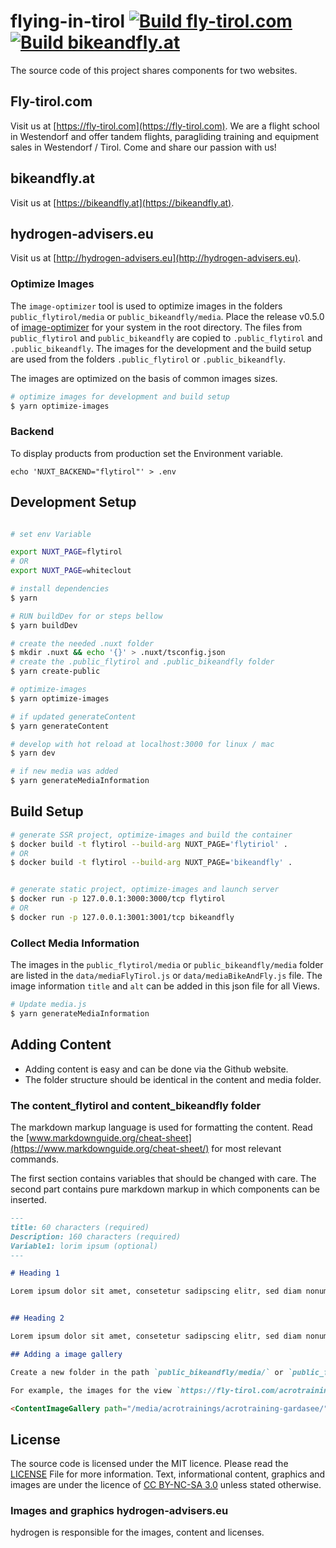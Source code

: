# flying-in-tirol [![Build fly-tirol.com](https://github.com/naschidaniel/fly-tirol/actions/workflows/build_flytirol.yml/badge.svg)](https://github.com/naschidaniel/fly-tirol/actions/workflows/build_flytirol.yml) [![Build bikeandfly.at](https://github.com/naschidaniel/fly-tirol/actions/workflows/build_bikeandfly.yml/badge.svg)](https://github.com/naschidaniel/fly-tirol/actions/workflows/build_bikeandfly.yml)

The source code of this project shares components for two websites.

## Fly-tirol.com
Visit us at [https://fly-tirol.com](https://fly-tirol.com).
We are a flight school in Westendorf and offer tandem flights, paragliding training and equipment sales in Westendorf / Tirol.
Come and share our passion with us!

## bikeandfly.at
Visit us at [https://bikeandfly.at](https://bikeandfly.at).

## hydrogen-advisers.eu
Visit us at [http://hydrogen-advisers.eu](http://hydrogen-advisers.eu).

### Optimize Images

The `image-optimizer` tool is used to optimize images in the folders `public_flytirol/media` or `public_bikeandfly/media`. Place the release v0.5.0 of [image-optimizer](https://github.com/naschidaniel/image-optimizer) for your system in the root directory. The files from `public_flytirol` and `public_bikeandfly` are copied to `.public_flytirol` and `.public_bikeandfly`. The images for the development and the build setup are used from the folders `.public_flytirol` or `.public_bikeandfly`. 

The images are optimized on the basis of common images sizes.

``` bash
# optimize images for development and build setup
$ yarn optimize-images
```

### Backend

To display products from production set the Environment variable.

```
echo 'NUXT_BACKEND="flytirol"' > .env
```

## Development Setup

```bash

# set env Variable

export NUXT_PAGE=flytirol
# OR
export NUXT_PAGE=whiteclout

# install dependencies
$ yarn

# RUN buildDev for or steps bellow
$ yarn buildDev

# create the needed .nuxt folder
$ mkdir .nuxt && echo '{}' > .nuxt/tsconfig.json
# create the .public_flytirol and .public_bikeandfly folder
$ yarn create-public

# optimize-images
$ yarn optimize-images

# if updated generateContent
$ yarn generateContent

# develop with hot reload at localhost:3000 for linux / mac
$ yarn dev

# if new media was added
$ yarn generateMediaInformation
```

## Build Setup

```bash
# generate SSR project, optimize-images and build the container
$ docker build -t flytirol --build-arg NUXT_PAGE='flytiriol' . 
# OR
$ docker build -t flytirol --build-arg NUXT_PAGE='bikeandfly' . 


# generate static project, optimize-images and launch server
$ docker run -p 127.0.0.1:3000:3000/tcp flytirol
# OR 
$ docker run -p 127.0.0.1:3001:3001/tcp bikeandfly
```

### Collect Media Information

The images in the `public_flytirol/media` or `public_bikeandfly/media` folder are listed in the `data/mediaFlyTirol.js` or `data/mediaBikeAndFly.js` file. The image information `title` and `alt` can be added in this json file for all Views.

``` bash
# Update media.js
$ yarn generateMediaInformation
```

## Adding Content

- Adding content is easy and can be done via the Github website.
- The folder structure should be identical in the content and media folder.

### The content_flytirol and content_bikeandfly folder

The markdown markup language is used for formatting the content. Read the [www.markdownguide.org/cheat-sheet](https://www.markdownguide.org/cheat-sheet/) for most relevant commands.

The first section contains variables that should be changed with care. The second part contains pure markdown markup in which components can be inserted.


```markdown
---
title: 60 characters (required)
Description: 160 characters (required)
Variable1: lorim ipsum (optional)
---

# Heading 1

Lorem ipsum dolor sit amet, consetetur sadipscing elitr, sed diam nonumy eirmod tempor invidunt ut labore et dolore magna aliquyam


## Heading 2

Lorem ipsum dolor sit amet, consetetur sadipscing elitr, sed diam nonumy eirmod tempor invidunt ut labore et dolore magna aliquyam

## Adding a image gallery

Create a new folder in the path `public_bikeandfly/media/` or `public_flytirol/media/` and store the images for the gallery in this folder. The components `<ContentImageGallery ...>` automatically recognize the stored images and display them on the website.

For example, the images for the view `https://fly-tirol.com/acrotrainings/acrotraining-am-gardasee/` are stored in the `public_flytirol/media/acrotrainings/acrotraining-gardasee` folder and integrated with the next line.

<ContentImageGallery path="/media/acrotrainings/acrotraining-gardasee/"/>

```

## License
The source code is licensed under the MIT licence. Please read the [LICENSE](LICENSE) File for more information.
Text, informational content, graphics and images are under the licence of [CC BY-NC-SA 3.0](https://creativecommons.org/licenses/by-nc-sa/3.0/) unless stated otherwise.

### Images and graphics hydrogen-advisers.eu

hydrogen is responsible for the images, content and licenses.
